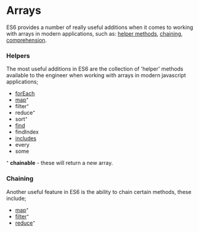 # Arrays

ES6 provides a number of really useful additions when it comes to working with arrays in modern applications, such as: [helper methods](#helpers), [chaining](#chaining), [comprehension](#comprehension).

### **Helpers**

The most useful additions in ES6 are the collection of 'helper' methods available to the engineer when working with arrays in modern javascript applications;

- [forEach](./forEach/)
- [map](./map/)⁺
- filter⁺
- reduce⁺
- sort⁺
- [find](./find)
- findIndex
- [includes](./includes)
- every
- some

⁺ **chainable** - these will return a new array.

### **Chaining**

Another useful feature in ES6 is the ability to chain certain methods, these include;

- [map](./map/)⁺
- [filter](./filter/)⁺
- [reduce](./reduce)⁺

